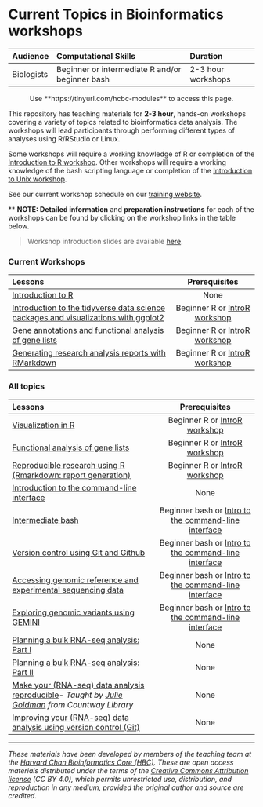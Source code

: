 # Current Topics in Bioinformatics workshops

| Audience | Computational Skills | Duration |
:----------|:----------|:----------|
| Biologists | Beginner or intermediate R and/or beginner bash | 2-3 hour workshops |

<p align="center">
Use **https://tinyurl.com/hcbc-modules** to access this page.
</p>

This repository has teaching materials for **2-3 hour**, hands-on workshops covering a variety of topics related to bioinformatics data analysis. The workshops will lead participants through performing different types of analyses using R/RStudio or Linux. 

Some workshops will require a working knowledge of R or completion of the [Introduction to R workshop](https://hbctraining.github.io/Training-modules/IntroR). Other workshops will require a working knowledge of the bash scripting language or completion of the [Introduction to Unix workshop](https://hbctraining.github.io/Training-modules/Intro_shell/). 

See our current workshop schedule on our [training website](http://bioinformatics.sph.harvard.edu/training/#current-topics-in-bioinformatics---spring-2019).

** **NOTE: Detailed information** and **preparation instructions** for each of the workshops can be found by clicking on the workshop links in the table below.

> Workshop introduction slides are available [here](https://github.com/hbctraining/Training-modules/raw/master/Intro_current_topics.pdf).

### Current Workshops

| Lessons        | Prerequisites |
|:---------------|:-------------:|
| [Introduction to R](IntroR) | None |
| [Introduction to the tidyverse data science packages and visualizations with ggplot2](https://hbctraining.github.io/Training-modules/Tidyverse_ggplot2) | Beginner R or [IntroR workshop](https://hbctraining.github.io/Training-modules/IntroR) |
| [Gene annotations and functional analysis of gene lists](DGE-functional-analysis) | Beginner R or [IntroR workshop](https://hbctraining.github.io/Training-modules/IntroR) |
| [Generating research analysis reports with RMarkdown](https://hbctraining.github.io/Training-modules/Rmarkdown/) | Beginner R or [IntroR workshop](IntroR) |

### All topics

| Lessons        | Prerequisites |
|:---------------|:-------------:|
| [Visualization in R](https://hbctraining.github.io/Training-modules/Visualization_in_R/) | Beginner R or [IntroR workshop](https://hbctraining.github.io/Training-modules/IntroR) |
| [Functional analysis of gene lists](https://hbctraining.github.io/Training-modules/DGE-functional-analysis/) | Beginner R or [IntroR workshop](https://hbctraining.github.io/Training-modules/IntroR) |
| [Reproducible research using R (Rmarkdown: report generation)](https://hbctraining.github.io/Training-modules/Rmarkdown/) | Beginner R or [IntroR workshop](https://hbctraining.github.io/Training-modules/IntroR) |
| [Introduction to the command-line interface](https://hbctraining.github.io/Training-modules/Intro_shell/) | None |
| [Intermediate bash](https://hbctraining.github.io/Training-modules/Intermediate_shell/) | Beginner bash or [Intro to the command-line interface](https://hbctraining.github.io/Training-modules/Intro_shell/) |
| [Version control using Git and Github](https://hbctraining.github.io/Training-modules/Git-Github) | Beginner bash or [Intro to the command-line interface](https://hbctraining.github.io/Training-modules/Intro_shell/)  |
| [Accessing genomic reference and experimental sequencing data](https://hbctraining.github.io/Accessing_public_genomic_data) | Beginner bash or [Intro to the command-line interface](https://hbctraining.github.io/Training-modules/Intro_shell/)  |
| [Exploring genomic variants using GEMINI](https://hbctraining.github.io/Training-modules/Exploring_variants_with_GEMINI) | Beginner bash or [Intro to the command-line interface](https://hbctraining.github.io/Training-modules/Intro_shell/) |
| [Planning a bulk RNA-seq analysis: Part I](https://hbctraining.github.io/Training-modules/planning_successful_rnaseq#part-i) | None |
| [Planning a bulk RNA-seq analysis: Part II](https://hbctraining.github.io/Training-modules/planning_successful_rnaseq#part-ii) | None |
| [Make your (RNA-seq) data analysis reproducible](https://hbctraining.github.io/Training-modules/reproducible_analyses/)- *Taught by [Julie Goldman](https://scholar.harvard.edu/julie_goldman) from Countway Library* | None |
| [Improving your (RNA-seq) data analysis using version control (Git)](https://hbctraining.github.io/versioning_data_scripts/) | None |

***

*These materials have been developed by members of the teaching team at the [Harvard Chan Bioinformatics Core (HBC)](http://bioinformatics.sph.harvard.edu/). These are open access materials distributed under the terms of the [Creative Commons Attribution license](https://creativecommons.org/licenses/by/4.0/) (CC BY 4.0), which permits unrestricted use, distribution, and reproduction in any medium, provided the original author and source are credited.*
